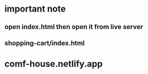  # important note 
## open index.html then open it from live server 
## shopping-cart/index.html
# comf-house.netlify.app
